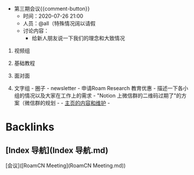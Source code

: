 - 第三期会议{{comment-button}}
    - 时间：2020-07-26 21:00
    - 人员：@all（特殊情况阔以请假
    - 讨论内容：
        - 给新人朋友说一下我们的理念和大致情况
            
1. 视频组
                
1. 基础教程
                
2. 面对面
            
2. 文字组
                - 圈子
                - newsletter
                - 申请Roam Research 教育优惠
        - 描述一下各小组的情况以及大家在工作上的需求
        - "Notion 上微信群的二维码过期了"的方案（微信群的规划
            - 
        - [主页的内容和维护](((0sMZhTFEp)))
            - 

# Backlinks
## [Index 导航](Index 导航.md)
[会议]([RoamCN Meeting](RoamCN Meeting.md))

